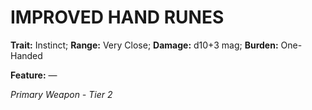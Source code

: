 # IMPROVED HAND RUNES

**Trait:** Instinct; **Range:** Very Close; **Damage:** d10+3 mag; **Burden:** One-Handed

**Feature:** —

*Primary Weapon - Tier 2*
